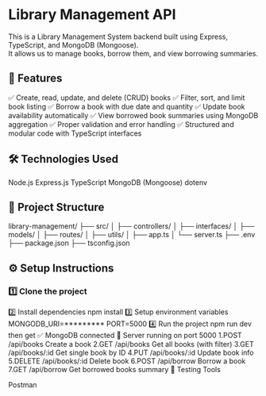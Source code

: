 # Library Management API
This is a Library Management System backend built using Express, TypeScript, and MongoDB (Mongoose).  
It allows us to manage books, borrow them, and view borrowing summaries.
## 🚀 Features
✅ Create, read, update, and delete (CRUD) books
✅ Filter, sort, and limit book listing
✅ Borrow a book with due date and quantity
✅ Update book availability automatically
✅ View borrowed book summaries using MongoDB aggregation
✅ Proper validation and error handling
✅ Structured and modular code with TypeScript interfaces
## 🛠️ Technologies Used

 Node.js
 Express.js
 TypeScript
 MongoDB (Mongoose)
 dotenv
 ## 📁 Project Structure

library-management/
├── src/
│ ├── controllers/
│ ├── interfaces/
│ ├── models/
│ ├── routes/
│ ├── utils/
│ ├── app.ts
│ └── server.ts
├── .env
├── package.json
├── tsconfig.json

 ## ⚙️ Setup Instructions

### 1️⃣ Clone the project
2️⃣ Install dependencies
 npm install
 3️⃣ Setup environment variables
MONGODB_URI=*********
PORT=5000
4️⃣ Run the project
npm run dev
then get
✅ MongoDB connected
🚀 Server running on port 5000
1.POST	/api/books	Create a book
2.GET	/api/books	Get all books (with filter)
3.GET	/api/books/:id	Get single book by ID
4.PUT	/api/books/:id	Update book info
5.DELETE	/api/books/:id	Delete book
6.POST	/api/borrow	Borrow a book
7.GET	/api/borrow	Get borrowed books summary
🧪 Testing Tools
 
Postman
